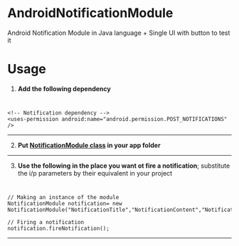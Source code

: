 # AndroidNotificationModule
Android Notification Module in Java language + Single UI with button to test it

# **Usage**
1. **Add the following dependency** 
#
    <!-- Notification dependency -->
    <uses-permission android:name="android.permission.POST_NOTIFICATIONS" />
-- --
2. **Put [NotificationModule class](https://github.com/mossssama/AndroidNotificationModule/blob/main/Notify/app/src/main/java/com/example/notify/NotificationModule.java) in your app folder**
-- --
3. **Use the following in the place you want ot fire a notification**; substitute the i/p parameters by their equivalent in your project
#
    // Making an instance of the module
    NotificationModule notification= new NotificationModule("NotificationTitle","NotificationContent","NotificationName",R.drawable.ic_launcher_foreground,MainActivity.this,CHANNEL_ID);

    // Firing a notification
    notification.fireNotification();
-- --
